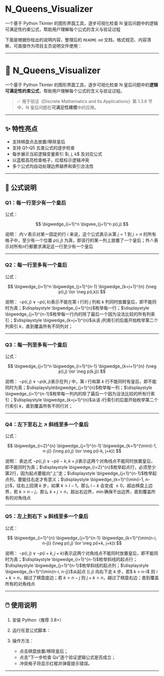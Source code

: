 # N_Queens_Visualizer
一个基于 Python Tkinter 的图形界面工具，逐步可视化检查 N 皇后问题中的逻辑可满足性约束公式，帮助用户理解每个公式的含义与验证过程

下面是根据你给出的说明内容，整理后的 `README.md` 文档，格式规范、内容清晰，可直接作为项目主页说明文件使用：

---

# 🧠 N\_Queens\_Visualizer

一个基于 Python Tkinter 的图形界面工具，逐步可视化检查 N 皇后问题中的**逻辑可满足性约束公式**，帮助用户理解每个公式的含义与验证过程。

> ✅ 用于验证《Discrete Mathematics and Its Applications》第 1.3.6 节中，N 皇后问题在**可满足性建模**中的应用。

---

## ✨ 特性亮点

* 支持棋盘点击放置/移除皇后
* 支持 Q1–Q5 五类公式的逐步检查
* 每步展示当前逻辑变量索引 \$i, j, k\$ 及对应公式
* 以蓝框高亮检查格子，红框标示逻辑冲突
* 多个公式均自动处理边界越界和索引合法性

---

## 📐 公式说明

### Q1：每一行**至少**有一个皇后

公式：

$$
\bigwedge_{i=1}^n \bigvee_{j=1}^n p(i,j)
$$

说明：
内$\lor$表示对某一固定的行 $i$ 来说，这个公式表示从第 $j = 1$ 到 $j = n$ 的所有格子中，至少有一个位置 $p(i, j)$ 为真，即该行的某一列上放置了一个皇后；外$\land$表示对所有$n$行都要求满足这一行至少有一个皇后

---

### Q2：每一行**至多**有一个皇后

公式：

$$
\bigwedge_{i=1}^n \bigwedge_{j=1}^{n-1} \bigwedge_{k=j+1}^{n} (\neg p(i,j) \lor \neg p(i,k))
$$

说明：
$\neg p(i,j) \lor \neg p(i,k)$表示不能在第 $i$ 行的 $j$ 列和 $k$ 列同时放置皇后，即不能同时为真；$\displaystyle \bigwedge_{i=1}^{n}$枚举每一行；$\displaystyle \bigwedge_{j=1}^{n-1}$枚举每一行内的除了最后一个因为没法比较的所有列索引；$\displaystyle \bigwedge_{k=j+1}^{n}$从该 $j$列索引的后面开始枚举第二个列索引 $k$，直到覆盖所有不同列对；

---

### Q3：每一列**至多**有一个皇后

公式：

$$
\bigwedge_{j=1}^n \bigwedge_{i=1}^{n-1} \bigwedge_{k=i+1}^{n} (\neg p(i,j) \lor \neg p(k,j))
$$

说明：
$\neg p(i,j) \lor \neg p(k,j)$表示在列 $j$ 中，第 $i$ 行和第 $k$ 行不能同时有皇后，即不能同时为真；$\displaystyle\bigwedge_{j=1}^{n}$枚举每一列；$\displaystyle \bigwedge_{i=1}^{n-1}$枚举每一列内的除了最后一个因为没法比较的所有行索引；$\displaystyle \bigwedge_{k=j+1}^{n}$从该 $i$行索引的后面开始枚举第二个行索引 $k$，直到覆盖所有不同行对；

---

### Q4：左下至右上 ↗ **斜线至多一个皇后**

公式：

$$
\bigwedge_{i=2}^{n} \bigwedge_{j=1}^{n-1} \bigwedge_{k=1}^{\min(i-1, n-j)} (\neg p(i,j) \lor \neg p(i-k, j+k))
$$

说明：
表达式 $\neg p(i,j) \lor \neg p(i-k, k+j)$表示这两个对角线点不能同时放置皇后，即不能同时为真；$\displaystyle \bigwedge_{i=2}^{n}$枚举起点行，必须至少第2行，因为起点要能向“上”走；$\displaystyle \bigwedge_{j=1}^{n-1}$枚举起点列，要能往右走才有意义；$\displaystyle \bigwedge_{k=1}^{\min(i-1, n-j)}$，往右上回溯 $k$ 步，如果 $k > i-1$，那么 $i - k$ 会变成 $≤0$，超出棋盘上边界，若 $k > n - j$，那么 $k + j > n$，超出右边界，$\min$确保不出边界，直到覆盖所有的对角线点

---

### Q5：左上到右下 ↘ **斜线至多一个皇后**

公式：

$$
\bigwedge_{i=1}^{n} \bigwedge_{j=1}^{n-1} \bigwedge_{k=1}^{\min(n-i, n-j)} (\neg p(i,j) \lor \neg p(i+k, j+k))
$$

说明：
$\neg p(i,j) \lor \neg p(i+k,j+k)$表示这两个对角线点不能同时放置皇后，即不能同时为真；$\displaystyle \bigwedge_{i=1}^{n-1}$枚举斜线的起点行；$\displaystyle \bigwedge_{j=1}^{n-1}$枚举斜线的起点列；$\displaystyle \bigwedge_{k=1}^{\min(n-i, n-j)}$从起点 $(i,j)$ 向右下走 $k$ 步，若$ k > n-i$ 则 $i+k > n$，越过了棋盘底边；若 $k > n-j$ 则 $j+k > n$，越过了棋盘右边；直到覆盖所有的对角线点

---

## 🖱️ 使用说明

1. 安装 Python（推荐 3.8+）
2. 运行任意公式脚本：
3. 操作方法：

   * 点击棋盘放置/移除皇后；
   * 点击“下一步检查 Qx”逐个验证逻辑公式是否成立；
   * 冲突格子将显示红框并弹窗提示错误。

---

